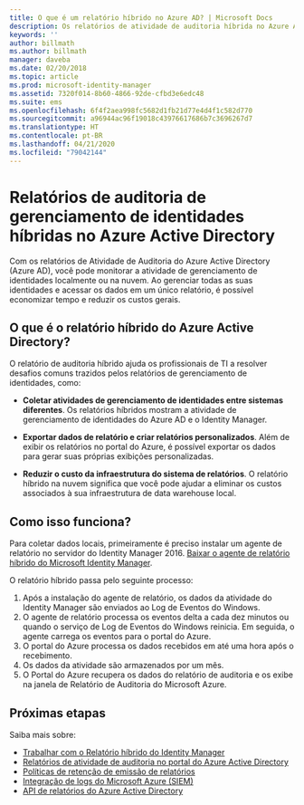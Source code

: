 ```yaml
---
title: O que é um relatório híbrido no Azure AD? | Microsoft Docs
description: Os relatórios de atividade de auditoria híbrida no Azure Active Directory permitem visualizar os eventos auditados na nuvem e no local.
keywords: ''
author: billmath
ms.author: billmath
manager: daveba
ms.date: 02/20/2018
ms.topic: article
ms.prod: microsoft-identity-manager
ms.assetid: 7320f014-8b60-4866-92de-cfbd3e6edc48
ms.suite: ems
ms.openlocfilehash: 6f4f2aea998fc5682d1fb21d77e4d4f1c582d770
ms.sourcegitcommit: a96944ac96f19018c43976617686b7c3696267d7
ms.translationtype: HT
ms.contentlocale: pt-BR
ms.lasthandoff: 04/21/2020
ms.locfileid: "79042144"
---
```

# <a name="hybrid-identity-management-audit-reporting-in-azure-active-directory"></a>Relatórios de auditoria de gerenciamento de identidades híbridas no Azure Active Directory
Com os relatórios de Atividade de Auditoria do Azure Active Directory (Azure AD), você pode monitorar a atividade de gerenciamento de identidades localmente ou na nuvem. Ao gerenciar todas as suas identidades e acessar os dados em um único relatório, é possível economizar tempo e reduzir os custos gerais.

## <a name="what-is-azure-active-directory-hybrid-reporting"></a>O que é o relatório híbrido do Azure Active Directory?
O relatório de auditoria híbrido ajuda os profissionais de TI a resolver desafios comuns trazidos pelos relatórios de gerenciamento de identidades, como:

* **Coletar atividades de gerenciamento de identidades entre sistemas diferentes**. Os relatórios híbridos mostram a atividade de gerenciamento de identidades do Azure AD e o Identity Manager.

* **Exportar dados de relatório e criar relatórios personalizados**. Além de exibir os relatórios no portal do Azure, é possível exportar os dados para gerar suas próprias exibições personalizadas.

* **Reduzir o custo da infraestrutura do sistema de relatórios**. O relatório híbrido na nuvem significa que você pode ajudar a eliminar os custos associados à sua infraestrutura de data warehouse local.

## <a name="how-does-it-work"></a>Como isso funciona?

Para coletar dados locais, primeiramente é preciso instalar um agente de relatório no servidor do Identity Manager 2016. [Baixar o agente de relatório híbrido do Microsoft Identity Manager](https://www.microsoft.com/download/details.aspx?id=55112).

O relatório híbrido passa pelo seguinte processo:
1. Após a instalação do agente de relatório, os dados da atividade do Identity Manager são enviados ao Log de Eventos do Windows.
2. O agente de relatório processa os eventos delta a cada dez minutos ou quando o serviço de Log de Eventos do Windows reinicia. Em seguida, o agente carrega os eventos para o portal do Azure.
3. O portal do Azure processa os dados recebidos em até uma hora após o recebimento.
4. Os dados da atividade são armazenados por um mês.
5. O Portal do Azure recupera os dados do relatório de auditoria e os exibe na janela de Relatório de Auditoria do Microsoft Azure.

## <a name="next-steps"></a>Próximas etapas
Saiba mais sobre:
- [Trabalhar com o Relatório híbrido do Identity Manager](working-with-identity-manager-hybrid-reporting.md)
- [Relatórios de atividade de auditoria no portal do Azure Active Directory](https://docs.microsoft.com/azure/active-directory/active-directory-reporting-activity-audit-logs)
- [Políticas de retenção de emissão de relatórios](https://docs.microsoft.com/azure/active-directory/active-directory-reporting-retention)
- [Integração de logs do Microsoft Azure (SIEM)](https://docs.microsoft.com/azure/security/security-azure-log-integration-overview)
- [API de relatórios do Azure Active Directory](https://docs.microsoft.com/azure/active-directory/active-directory-reporting-api-getting-started)
